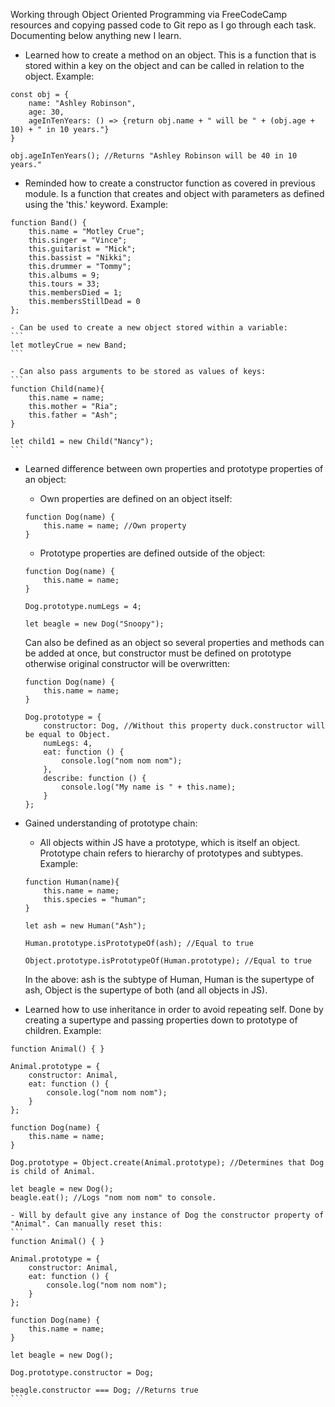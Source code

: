 Working through Object Oriented Programming via FreeCodeCamp resources and copying passed code to Git repo as I go through each task. Documenting below anything new I learn.

- Learned how to create a method on an object. This is a function that is stored within a key on the object and can be called in relation to the object. Example:

```
const obj = {
    name: "Ashley Robinson",
    age: 30,
    ageInTenYears: () => {return obj.name + " will be " + (obj.age + 10) + " in 10 years."}
}

obj.ageInTenYears(); //Returns "Ashley Robinson will be 40 in 10 years."
```

- Reminded how to create a constructor function as covered in previous module. Is a function that creates and object with parameters as defined using the 'this.' keyword. Example:

```
function Band() {
    this.name = "Motley Crue";
    this.singer = "Vince";
    this.guitarist = "Mick";
    this.bassist = "Nikki";
    this.drummer = "Tommy";
    this.albums = 9;
    this.tours = 33;
    this.membersDied = 1;
    this.membersStillDead = 0
};
```

    - Can be used to create a new object stored within a variable:
    ```
    let motleyCrue = new Band;
    ```

    - Can also pass arguments to be stored as values of keys:
    ```
    function Child(name){
        this.name = name;
        this.mother = "Ria";
        this.father = "Ash";
    }

    let child1 = new Child("Nancy");
    ```

- Learned difference between own properties and prototype properties of an object:
    - Own properties are defined on an object itself:
    ```
    function Dog(name) {
        this.name = name; //Own property
    }
    ```
    - Prototype properties are defined outside of the object:

    ```
    function Dog(name) {
        this.name = name;
    }

    Dog.prototype.numLegs = 4;

    let beagle = new Dog("Snoopy");
    ```

    Can also be defined as an object so several properties and methods can be added at once, but constructor must be defined on prototype otherwise original constructor will be overwritten:

    ```
    function Dog(name) {
        this.name = name;
    }

    Dog.prototype = {
        constructor: Dog, //Without this property duck.constructor will be equal to Object.
        numLegs: 4,
        eat: function () {
            console.log("nom nom nom");
        },
        describe: function () {
            console.log("My name is " + this.name);
        }
    };  
    ```

- Gained understanding of prototype chain:
    - All objects within JS have a prototype, which is itself an object. Prototype chain refers to hierarchy of prototypes and subtypes. Example:
    ```
    function Human(name){
        this.name = name;
        this.species = "human";
    }

    let ash = new Human("Ash");

    Human.prototype.isPrototypeOf(ash); //Equal to true

    Object.prototype.isPrototypeOf(Human.prototype); //Equal to true
    
    ```
    In the above: ash is the subtype of Human, Human is the supertype of ash, Object is the supertype of both (and all objects in JS).

- Learned how to use inheritance in order to avoid repeating self. Done by creating a supertype and passing properties down to prototype of children. Example:

```
function Animal() { }

Animal.prototype = {
    constructor: Animal,
    eat: function () {
        console.log("nom nom nom");
    }
};

function Dog(name) {
    this.name = name;
}

Dog.prototype = Object.create(Animal.prototype); //Determines that Dog is child of Animal.

let beagle = new Dog();
beagle.eat(); //Logs "nom nom nom" to console.
```
    - Will by default give any instance of Dog the constructor property of "Animal". Can manually reset this:
    ```
    function Animal() { }

    Animal.prototype = {
        constructor: Animal,
        eat: function () {
            console.log("nom nom nom");
        }
    };

    function Dog(name) {
        this.name = name;
    }

    let beagle = new Dog();
    
    Dog.prototype.constructor = Dog;
    
    beagle.constructor === Dog; //Returns true
    ```